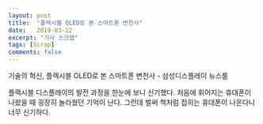```yaml
---
layout: post
title:  "플렉시블 OLED로 본 스마트폰 변천사"
date:   2019-03-22
excerpt: "기사 스크랩"
tags: [Scrap]
comments: false
---
```


<a herf="http://news.samsungdisplay.com/18544">기술의 혁신, 플렉시블 OLED로 본 스마트폰 변천사 - 삼성디스플레이 뉴스룸</a>

플랙시블 디스플레이의 발전 과정을 한눈에 보니 신기했다. 처음에 휘어지는 휴대폰이 나왔을 때 굉장히 놀라웠던 기억이 난다. 그런데 벌써 책처럼 접히는 휴대폰이 나온다니 너무 신기하다.